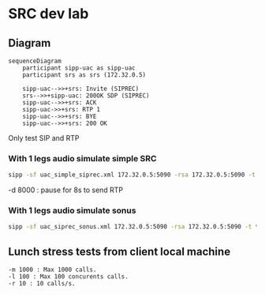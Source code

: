 # SRC dev lab

## Diagram

```mermaid
sequenceDiagram
    participant sipp-uac as sipp-uac
    participant srs as srs (172.32.0.5)

    sipp-uac-->>+srs: Invite (SIPREC)
    srs-->>+sipp-uac: 200OK SDP (SIPREC)
    sipp-uac-->>+srs: ACK
    sipp-uac->>+srs: RTP 1
    sipp-uac-->>+srs: BYE
    sipp-uac-->>+srs: 200 OK
```


Only test SIP and RTP

### With 1 legs audio simulate simple SRC

```bash
sipp -sf uac_simple_siprec.xml 172.32.0.5:5090 -rsa 172.32.0.5:5090 -t t1 -s 9999 -key caller 8888 -key audio_pcap "pcap/g711a.pcap" -d 8000 -m 1 
```
-d 8000 : pause for 8s to send RTP

### With 1 legs audio simulate sonus

```bash
sipp -sf uac_siprec_sonus.xml 172.32.0.5:5090 -rsa 172.32.0.5:5090 -t t1 -s 9999 -key caller 8888 -key audio_pcap "pcap/g711a.pcap" -d 8000 -m 1
```


## Lunch stress tests from client local machine

    -m 1000 : Max 1000 calls.
    -l 100 : Max 100 concurents calls.
    -r 10 : 10 calls/s.
